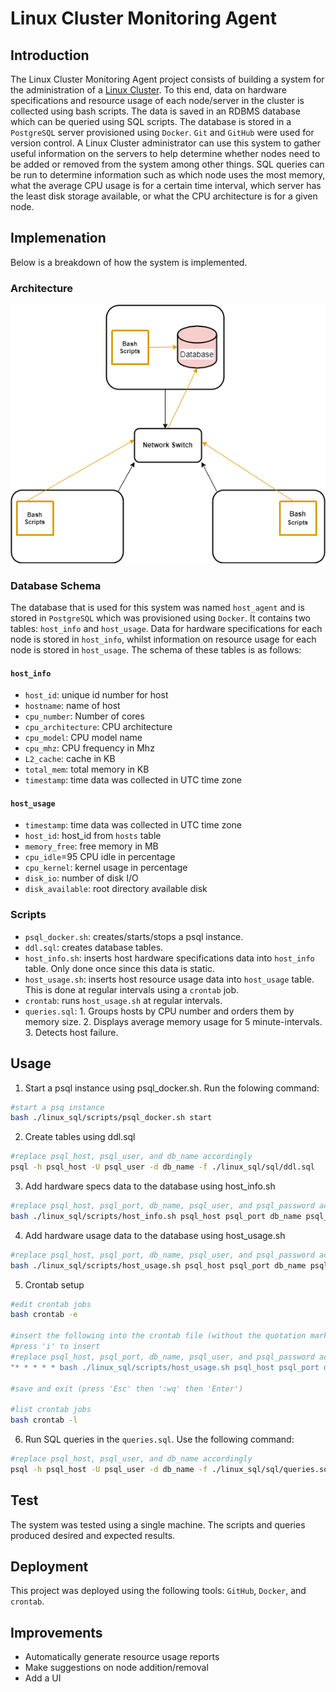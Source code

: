 # Linux Cluster Monitoring Agent

## Introduction
The Linux Cluster Monitoring Agent project consists of building a system for the administration of a [Linux Cluster](https://en.wikipedia.org/wiki/Linux-HA). To this end, data on hardware specifications and resource usage of each node/server in the cluster is collected using bash scripts. The data is saved in an RDBMS database which can be queried using SQL scripts. The database is stored in a `PostgreSQL` server provisioned using `Docker`. `Git` and `GitHub` were used for version control. A Linux Cluster administrator can use this system to gather useful information on the servers to help determine whether nodes need to be added or removed from the system among other things. SQL queries can be run to determine information such as which node uses the most memory, what the average CPU usage is for a certain time interval, which server has the least disk storage available, or what the CPU architecture is for a given node.

## Implemenation
Below is a breakdown of how the system is implemented.

### Architecture
![my image](./assets/lca.png)

### Database Schema
The database that is used for this system was named `host_agent` and is stored in `PostgreSQL` which was provisioned using `Docker`. It contains two tables:  `host_info` and `host_usage`. Data for hardware specifications for each node is stored in `host_info`, whilst information on resource usage for each node is stored in `host_usage`. The schema of these tables is as follows:

#### `host_info`
- `host_id`: unique id number for host
- `hostname`: name of host
- `cpu_number`: Number of cores
- `cpu_architecture`: CPU architecture
- `cpu_model`: CPU model name
- `cpu_mhz`: CPU frequency in Mhz
- `L2_cache`: cache in KB
- `total_mem`: total memory in KB
- `timestamp`: time data was collected in UTC time zone

#### `host_usage`
- `timestamp`: time data was collected in UTC time zone
- `host_id`: host_id from `hosts` table
- `memory_free`: free memory in MB
- `cpu_idle`=95 CPU idle in percentage
- `cpu_kernel`: kernel usage in percentage
- `disk_io`: number of disk I/O
- `disk_available`: root directory available disk 

### Scripts
- `psql_docker.sh`: creates/starts/stops a psql instance.
- `ddl.sql`: creates database tables.
- `host_info.sh`: inserts host hardware specifications data into `host_info` table. Only done once since this data is static.
- `host_usage.sh`: inserts host resource usage data into `host_usage` table. This is done at regular intervals using a `crontab` job.
- `crontab`: runs `host_usage.sh` at regular intervals.
- `queries.sql`: 1. Groups hosts by CPU number and orders them by memory size. 2. Displays average memory usage for 5 minute-intervals. 3. Detects host failure.

## Usage
1. Start a psql instance using psql_docker.sh. Run the folowing command:
```bash
#start a psq instance
bash ./linux_sql/scripts/psql_docker.sh start
```
2. Create tables using ddl.sql
```bash
#replace psql_host, psql_user, and db_name accordingly
psql -h psql_host -U psql_user -d db_name -f ./linux_sql/sql/ddl.sql
```
3. Add hardware specs data to the database using host_info.sh
```bash
#replace psql_host, psql_port, db_name, psql_user, and psql_password accordingly 
bash ./linux_sql/scripts/host_info.sh psql_host psql_port db_name psql_user psql_password
```
4. Add hardware usage data to the database using host_usage.sh
```bash
#replace psql_host, psql_port, db_name, psql_user, and psql_password accordingly 
bash ./linux_sql/scripts/host_usage.sh psql_host psql_port db_name psql_user psql_password
```
5. Crontab setup
```bash
#edit crontab jobs
bash crontab -e

#insert the following into the crontab file (without the quotation marks).
#press 'i' to insert
#replace psql_host, psql_port, db_name, psql_user, and psql_password accordingly
"* * * * * bash ./linux_sql/scripts/host_usage.sh psql_host psql_port db_name psql_user psql_password > /tmp/host_usage.log"

#save and exit (press 'Esc' then ':wq' then 'Enter')

#list crontab jobs
bash crontab -l

```
6. Run SQL queries in the `queries.sql`. Use the following command:
```bash
#replace psql_host, psql_user, and db_name accordingly
psql -h psql_host -U psql_user -d db_name -f ./linux_sql/sql/queries.sql
```

## Test
The system was tested using a single machine. The scripts and queries produced desired and expected results.

## Deployment
This project was deployed using the following tools: `GitHub`, `Docker`, and `crontab`.

## Improvements
- Automatically generate resource usage reports
- Make suggestions on node addition/removal
- Add a UI

